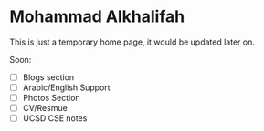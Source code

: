 # Mohammad Alkhalifah 

This is just a temporary home page, it would be updated later on. 

Soon:

- [ ] Blogs section
- [ ] Arabic/English Support 
- [ ] Photos Section
- [ ] CV/Resmue
- [ ] UCSD CSE notes 
